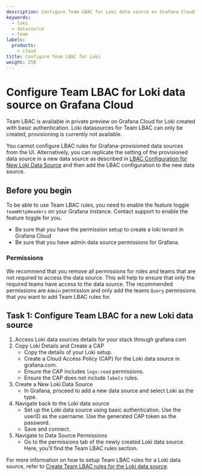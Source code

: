 ```yaml
---
description: Configure Team LBAC for Loki data source on Grafana Cloud
keywords:
  - loki
  - datasource
  - team
labels:
  products:
    - cloud
title: Configure Team LBAC for Loki
weight: 250
---
```


# Configure Team LBAC for Loki data source on Grafana Cloud

Team LBAC is available in private preview on Grafana Cloud for Loki created with basic authentication. Loki datasources for Team LBAC can only be created, provisioning is currently not available.

You cannot configure LBAC rules for Grafana-provisioned data sources from the UI. Alternatively, you can replicate the setting of the provisioned data source in a new data source as described in [LBAC Configuration for New Loki Data Source](https://grafana.com/docs/grafana/latest/administration/data-source-management/teamlbac/configure-teamlbac-for-loki/#task-1-lbac-configuration-for-new-loki-data-source) and then add the LBAC configuration to the new data source.

## Before you begin

To be able to use Team LBAC rules, you need to enable the feature toggle `teamHttpHeaders` on your Grafana instance. Contact support to enable the feature toggle for you.

- Be sure that you have the permission setup to create a loki tenant in Grafana Cloud
- Be sure that you have admin data source permissions for Grafana.

### Permissions

We recommend that you remove all permissions for roles and teams that are not required to access the data source. This will help to ensure that only the required teams have access to the data source. The recommended permissions are `Admin` permission and only add the teams `Query` permissions that you want to add Team LBAC rules for.

## Task 1: Configure Team LBAC for a new Loki data source

1. Access Loki data sources details for your stack through grafana.com
1. Copy Loki Details and Create a CAP
   - Copy the details of your Loki setup.
   - Create a Cloud Access Policy (CAP) for the Loki data source in grafana.com.
   - Ensure the CAP includes `logs:read` permissions.
   - Ensure the CAP does not include `labels` rules.
1. Create a New Loki Data Source
   - In Grafana, proceed to add a new data source and select Loki as the type.
1. Navigate back to the Loki data source
   - Set up the Loki data source using basic authentication. Use the userID as the username. Use the generated CAP token as the password.
   - Save and connect.
1. Navigate to Data Source Permissions
   - Go to the permissions tab of the newly created Loki data source. Here, you'll find the Team LBAC rules section.

For more information on how to setup Team LBAC rules for a Loki data source, refer to [Create Team LBAC rules for the Loki data source](https://grafana.com/docs/grafana/<GRAFANA_VERSION>/administration/data-source-management/teamlbac/create-teamlbac-rules/).
